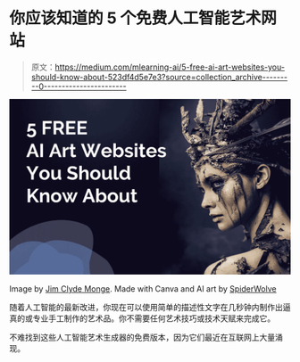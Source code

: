 # 你应该知道的 5 个免费人工智能艺术网站

> 原文：<https://medium.com/mlearning-ai/5-free-ai-art-websites-you-should-know-about-523df4d5e7e3?source=collection_archive---------0----------------------->

![](img/2b0179c8e2b949e648ccad91717765c8.png)

Image by [Jim Clyde Monge](https://medium.com/u/819323b399ac?source=post_page-----523df4d5e7e3--------------------------------). Made with Canva and AI art by [SpiderWolve](https://www.midjourney.com/app/feed/335215753206824960/)

随着人工智能的最新改进，你现在可以使用简单的描述性文字在几秒钟内制作出逼真的或专业手工制作的艺术品。你不需要任何艺术技巧或技术天赋来完成它。

不难找到这些人工智能艺术生成器的免费版本，因为它们最近在互联网上大量涌现。